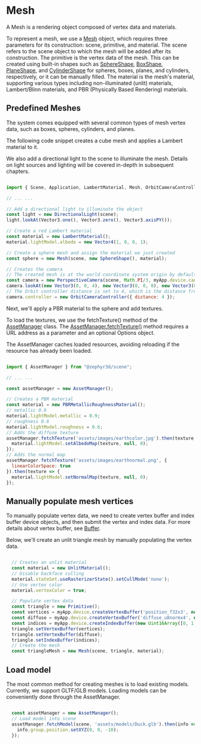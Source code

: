 # Mesh

A Mesh is a rendering object composed of vertex data and materials.

To represent a mesh, we use a [Mesh](/doc/markdown/./scene.mesh) object, which requires three parameters for its construction: scene, primitive, and material. The scene refers to the scene object to which the mesh will be added after its construction. The primitive is the vertex data of the mesh. This can be created using built-in shapes such as [SphereShape](/doc/markdown/./scene.sphereshape), [BoxShape](/doc/markdown/./scene.boxshape), [PlaneShape](/doc/markdown/./scene.planeshape), and [CylinderShape](/doc/markdown/./scene.cylindershape) for spheres, boxes, planes, and cylinders, respectively, or it can be manually filled. The material is the mesh's material, supporting various types including non-illuminated (unlit) materials, Lambert/Blinn materials, and PBR (Physically Based Rendering) materials.

## Predefined Meshes

The system comes equipped with several common types of mesh vertex data, such as boxes, spheres, cylinders, and planes.

The following code snippet creates a cube mesh and applies a Lambert material to it.

We also add a directional light to the scene to illuminate the mesh. Details on light sources and lighting will be covered in-depth in subsequent chapters.

```javascript

import { Scene, Application, LambertMaterial, Mesh, OrbitCameraController, PerspectiveCamera, BoxShape } from '@zephyr3d/scene';

// ... ...

// Add a directional light to illuminate the object
const light = new DirectionalLight(scene);
light.lookAt(Vector3.one(), Vector3.zero(), Vector3.axisPY());

// Create a red Lambert material
const material = new LambertMaterial();
material.lightModel.albedo = new Vector4(1, 0, 0, 1);

// Create a sphere mesh and assign the material we just created
const sphere = new Mesh(scene, new SphereShape(), material);

// Creates the camera
// The created mesh is at the world coordinate system origin by default, and we place the camera at (0,0,4) and look at the origin
const camera = new PerspectiveCamera(scene, Math.PI/3, myApp.device.canvas.width/myApp.device.canvas.height, 1, 100);
camera.lookAt(new Vector3(0, 0, 4), new Vector3(0, 0, 0), new Vector3(0, 1, 0));
// The Orbit controller distance is set to 4, which is the distance from the camera to the object
camera.controller = new OrbitCameraController({ distance: 4 });

```

<div class="showcase" case="tut-5"></div>

Next, we'll apply a PBR material to the sphere and add textures.

To load the textures, we use the fetchTexture() method of the [AssetManager](/doc/markdown/./scene.assetmanager) class. The [AssetManager.fetchTexture()](/doc/markdown/./scene.assetmanager.fetchtexture) method requires a URL address as a parameter and an optional Options object.

The AssetManager caches loaded resources, avoiding reloading if the resource has already been loaded.


```javascript

import { AssetManager } from "@zephyr3d/scene";

// ... ...

const assetManager = new AssetManager();

// Creates a PBR material
const material = new PBRMetallicRoughnessMaterial();
// metallic 0.9
material.lightModel.metallic = 0.9;
// roughness 0.6
material.lightModel.roughness = 0.6;
// Adds the diffuse texture
assetManager.fetchTexture('assets/images/earthcolor.jpg').then(texture => {
  material.lightModel.setAlbedoMap(texture, null, 0);
});
// Adds the normal map
assetManager.fetchTexture('assets/images/earthnormal.png', {
  linearColorSpace: true
}).then(texture => {
  material.lightModel.setNormalMap(texture, null, 0);
});

```

<div class="showcase" case="tut-6"></div>

## Manually populate mesh vertices

To manually populate vertex data, we need to create vertex buffer and index buffer device objects, and then submit the vertex and index data.
For more details about vertex buffer, see [Buffer](/en/buffer).

Below, we'll create an unlit triangle mesh by manually populating the vertex data.

```javascript

  // Creates an unlit material
  const material = new UnlitMaterial();
  // Disable backface culling
  material.stateSet.useRasterizerState().setCullMode('none');
  // Use vertex color
  material.vertexColor = true;

  // Populate vertex data
  const triangle = new Primitive();
  const vertices = myApp.device.createVertexBuffer('position_f32x3', new Float32Array([2, -2, 0, 0, 2, 0, -2, -2, 0]));
  const diffuse = myApp.device.createVertexBuffer('diffuse_u8normx4', new Uint8Array([255, 0, 0, 255, 0, 255, 0, 255, 0, 0, 255, 255]));
  const indices = myApp.device.createIndexBuffer(new Uint16Array([0, 1, 2]));
  triangle.setVertexBuffer(vertices);
  triangle.setVertexBuffer(diffuse);
  triangle.setIndexBuffer(indices);
  // Create the mesh
  const triangleMesh = new Mesh(scene, triangle, material);

```
<div class="showcase" case="tut-9"></div>

## Load model

The most common method for creating meshes is to load existing models. Currently, we support GLTF/GLB models. Loading models can be conveniently done through the AssetManager.

```javascript

  const assetManager = new AssetManager();
  // Load model into scene
  assetManager.fetchModel(scene, 'assets/models/Duck.glb').then(info => {
    info.group.position.setXYZ(0, 0, -10);
  });

```

<div class="showcase" case="tut-10"></div>
